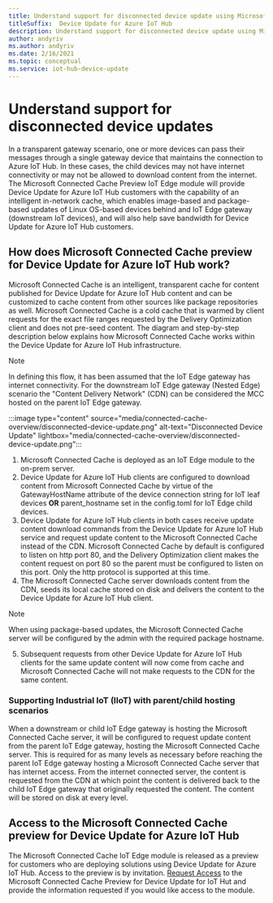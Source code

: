 ```yaml
---
title: Understand support for disconnected device update using Microsoft Connected Cache | Microsoft Docs
titleSuffix:  Device Update for Azure IoT Hub
description: Understand support for disconnected device update using Microsoft Connected Cache
author: andyriv
ms.author: andyriv
ms.date: 2/16/2021
ms.topic: conceptual
ms.service: iot-hub-device-update
---
```


# Understand support for disconnected device updates

In a transparent gateway scenario, one or more devices can pass their messages through a single gateway device that maintains the connection to Azure IoT Hub. In these cases, the child devices may not have internet connectivity or may not be allowed to download content from the internet. The Microsoft Connected Cache Preview IoT Edge module will provide Device Update for Azure IoT Hub customers with the capability of an intelligent in-network cache, which enables image-based and package-based updates of Linux OS-based devices behind and IoT Edge gateway (downstream IoT devices), and will also help save bandwidth for Device Update for Azure IoT Hub customers.

## How does Microsoft Connected Cache preview for Device Update for Azure IoT Hub work?

Microsoft Connected Cache is an intelligent, transparent cache for content published for Device Update for Azure IoT Hub content and can be customized to cache content from other sources like package repositories as well. Microsoft Connected Cache is a cold cache that is warmed by client requests for the exact file ranges requested by the Delivery Optimization client and does not pre-seed content. The diagram and step-by-step description below explains how Microsoft Connected Cache works within the Device Update for Azure IoT Hub infrastructure.

>[!Note]
>In defining this flow, it has been assumed that the IoT Edge gateway has internet connectivity. For the downstream IoT Edge gateway (Nested Edge) scenario the "Content Delivery Network" (CDN) can be considered the MCC hosted on the parent IoT Edge gateway.

  :::image type="content" source="media/connected-cache-overview/disconnected-device-update.png" alt-text="Disconnected Device Update" lightbox="media/connected-cache-overview/disconnected-device-update.png":::

1. Microsoft Connected Cache is deployed as an IoT Edge module to the on-prem server.
2. Device Update for Azure IoT Hub clients are configured to download content from Microsoft Connected Cache by virtue of 
the GatewayHostName attribute of the device connection string for IoT leaf devices **OR** parent_hostname set in the config.toml for IoT Edge child devices.
3. Device Update for Azure IoT Hub clients in both cases receive update content download commands from the Device Update for Azure IoT Hub service and request update content to the Microsoft Connected Cache instead of the CDN. Microsoft Connected Cache by default is configured to listen on http port 80, and the Delivery Optimization client makes the content request on port 80 so the parent must be configured to listen on this port.  Only the http protocol is supported at this time.
4. The Microsoft Connected Cache server downloads content from the CDN, seeds its local cache stored on disk and delivers the content to the Device Update for Azure IoT Hub client.
   
>[!Note]
>When using package-based updates, the Microsoft Connected Cache server will be configured by the admin with the required package hostname.

5. Subsequent requests from other Device Update for Azure IoT Hub clients for the same update content will now come from cache and Microsoft Connected Cache will not make requests to the CDN for the same content.

### Supporting Industrial IoT (IIoT) with parent/child hosting scenarios

When a downstream or child IoT Edge gateway is hosting the Microsoft Connected Cache server, it will be configured to request update content from the parent IoT Edge gateway, hosting the Microsoft Connected Cache server. This is required for as many levels as necessary before reaching the parent IoT Edge gateway hosting a Microsoft Connected Cache server that has internet access. From the internet connected server, the content is requested from the CDN at which point the content is delivered back to the child IoT Edge gateway that originally requested the content. The content will be stored on disk at every level.

## Access to the Microsoft Connected Cache preview for Device Update for Azure IoT Hub

The Microsoft Connected Cache IoT Edge module is released as a preview for customers who are deploying solutions using Device Update for Azure IoT Hub. Access to the preview is by invitation. [Request Access](https://aka.ms/MCCForDeviceUpdateForIoT) to the Microsoft Connected Cache Preview for Device Update for IoT Hut and provide the information requested if you would like access to the module.
